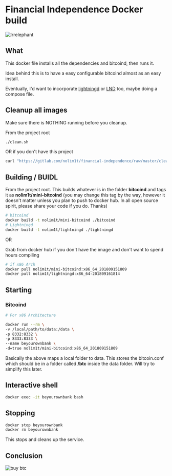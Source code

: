# Financial Independence Docker build

![Irrelephant](https://gitlab.com/nolim1t/financial-independence/raw/master/irrelephant.png)

## What

This docker file installs all the dependencies and bitcoind, then runs it.

Idea behind this is to have a easy configurable bitcoind almost as an easy install.

Eventually, I'd want to incorporate [lightningd](https://github.com/ElementsProject/lightning) or [LND](https://github.com/lightningnetwork/lnd) too, maybe doing a compose file.

## Cleanup all images

Make sure there is NOTHING running before you cleanup. 

From the project root

```bash
./clean.sh
```

OR if you don't have this project

```bash
curl "https://gitlab.com/nolim1t/financial-independence/raw/master/clean.sh" 2>/dev/null | sh
```

## Building / BUIDL

From the project root. This builds whatever is in the folder **bitcoind** and tags it as **nolim1t/mini-bitcoind** (you may change this tag by the way, however it doesn't matter unless you plan to push to docker hub. In all open source spirit, please share your code if you do. Thanks)

```bash
# bitcoind
docker build -t nolim1t/mini-bitcoind ./bitcoind
# Lightningd
docker build -t nolim1t/lightningd ./lightningd
```

OR

Grab from docker hub if you don't have the image and don't want to spend hours compiling

```bash
# if x86 Arch
docker pull nolim1t/mini-bitcoind:x86_64_201809151809
docker pull nolim1t/lightningd:x86_64-201809161814
```

## Starting

### Bitcoind

```bash
# For x86 Architecture

docker run --rm \
-v /local/path/to/data:/data \
-p 8332:8332 \
-p 8333:8333 \
--name beyourownbank \
-d=true nolim1t/mini-bitcoind:x86_64_201809151809
```

Basically the above maps a local folder to data. This stores the bitcoin.conf which should be in a folder called **/btc** inside the data folder. Will try to simplify this later.

## Interactive shell

```bash
docker exec -it beyourownbank bash
```

## Stopping

```bash
docker stop beyourownbank
docker rm beyourownbank
```

This stops and cleans up the service.

## Conclusion

![buy btc](https://gitlab.com/nolim1t/financial-independence/raw/62573d151635e0170711bd9a7d45bb7e93299e2a/buybtc.png)

